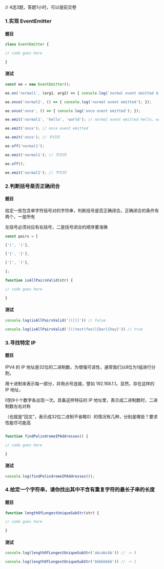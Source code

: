 // 4选3题，答题1小时，可以提前交卷

### 1.实现 EventEmitter
  
#### 题目
```js
class EventEmitter {

// code goes here

}
```

#### 测试

```js
const ee = new EventEmitter();

ee.on('normal1', (arg1, arg2) => { console.log(`normal event emitted ${arg1}, ${arg2}`); });

ee.once('normal2', () => { console.log('normal event emitted'); });

ee.once('once', () => { console.log('once event emitted'); });

ee.emit('normal1', 'hello', 'world'); // normal event emitted hello, world

ee.emit('once'); // once event emitted

ee.emit('once'); // 不打印

ee.off('normal1');

ee.emit('normal1'); // 不打印

ee.off();

ee.emit('normal2'); // 不打印
```

### 2.判断括号是否正确闭合

#### 题目

给定一些包含单字符括号对的字符串，判断括号是否正确闭合。正确闭合的条件有两个，一是所有

左括号必须对应有右括号，二是括号闭合的顺序要准确

```js
const pairs = [

['(', ')'],

['{', '}'],

['[', ']'],

];

function isAllPairsValid(str) {

// code goes here

}
```

#### 测试

```js
console.log(isAllPairsValid('(([)]')) // false

console.log(isAllPairsValid('[((test)foo)]{bar}{hey}')) // true
```

### 3.寻找特定 IP

#### 题目
IPV4 的 IP 地址是32位的二进制数，为增强可读性，通常我们以8位为1组进行分割，

用十进制来表示每一部分，并用点号连接，譬如 192.168.1.1。显然，存在这样的 IP 地址，

0到9十个数字各出现一次。具备这样特征的 IP 地址里，表示成二进制数时，二进制数左右对称

（也就是“回文”，表示成32位二进制不省略0）的情况有几种，分别是哪些？要求性能尽可能高

```js

function findPalindromeIPAddresses() {

// code goes here

}
```

#### 测试
```js
console.log(findPalindromeIPAddresses());
```

### 4.给定一个字符串，请你找出其中不含有重复字符的最长子串的长度

#### 题目
```js
function lengthOfLongestUniqueSubStr(str) {

// code goes here

}
```

#### 测试
```js
console.log(lengthOfLongestUniqueSubStr('abcabcbb')) // -> 3

console.log(lengthOfLongestUniqueSubStr('bbbbbbbb')) // -> 1
```